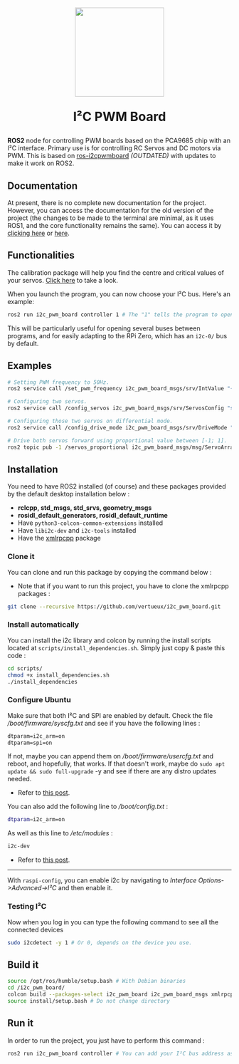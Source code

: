 <h1 align="center">
  <img src="docs/images/i2c-micro-controller.png" width="200px">
  <p align="center">
    I²C PWM Board
  </p>
</h1>

**ROS2** node for controlling PWM boards based on the PCA9685 chip with an I²C interface. Primary use is for controlling RC Servos and DC motors via PWM. This is based on [ros-i2cpwmboard](https://gitlab.com/bradanlane/ros-i2c_pwmboard) *(OUTDATED)* with updates to make it work on ROS2.

## Documentation

At present, there is no complete new documentation for the project. However, you can access the documentation for the old version of the project (the changes to be made to the terminal are minimal, as it uses ROS1, and the core functionality remains the same). You can access it by [clicking here](https://github.com/mentor-dyun/ros-i2cpwmboard/tree/master/doc) or [here](https://gitlab.com/fmrico/ros-i2cpwmboard/-/tree/master/doc).

## Functionalities

The calibration package will help you find the centre and critical values of your servos. [Click here](i2c_pwm_board_calibration/README.md) to take a look.

When you launch the program, you can now choose your I²C bus. Here's an example:

```bash
ros2 run i2c_pwm_board controller 1 # The "1" tells the program to open the i2c-1/ bus, but you can change it to your desired bus.
```

This will be particularly useful for opening several buses between programs, and for easily adapting to the RPi Zero, which has an `i2c-0/` bus by default.

## Examples

```bash
# Setting PWM frequency to 50Hz.
ros2 service call /set_pwm_frequency i2c_pwm_board_msgs/srv/IntValue "{value: 50}"

# Configuring two servos.
ros2 service call /config_servos i2c_pwm_board_msgs/srv/ServosConfig "servos: [{servo: 1, center: 333, range: 100, direction: -1},{servo: 2, center: 336, range: 108, direction: 1}]"

# Configuring those two servos on differential mode.
ros2 service call /config_drive_mode i2c_pwm_board_msgs/srv/DriveMode "{mode: differential, rpm: 56.0, radius: 0.0055, track: 0.015, scale: 1.0,servos: [{servo: 1, position: 1}, {servo: 2, position: 2}]}"

# Drive both servos forward using proportional value between [-1; 1].
ros2 topic pub -1 /servos_proportional i2c_pwm_board_msgs/msg/ServoArray "{servos:[{servo: 1, value: 0.40}, {servo: 2, value: 0.40}]}"
```

## Installation

You need to have ROS2 installed (of course) and these packages provided by the default desktop installation below : 

* **rclcpp, std_msgs, std_srvs, geometry_msgs**
* **rosidl_default_generators, rosidl_default_runtime**
* Have ```python3-colcon-common-extensions``` installed
* Have ```libi2c-dev``` and ```i2c-tools``` installed
* Have the [xmlrpcpp](https://github.com/bpwilcox/xmlrpcpp) package

### Clone it

You can clone and run this package by copying the command below :

* Note that if you want to run this project, you have to clone the xmlrpcpp packages :

```bash
git clone --recursive https://github.com/vertueux/i2c_pwm_board.git
```

### Install automatically

You can install the i2c library and colcon by running the install scripts located at `scripts/install_dependencies.sh`.
Simply just copy & paste this code :

```sh
cd scripts/
chmod +x install_dependencies.sh
./install_dependencies
```

### Configure Ubuntu

Make sure that both I²C and SPI are enabled by default. Check the file */boot/firmware/syscfg.txt* and see if you have the following lines :

```txt 
dtparam=i2c_arm=on
dtparam=spi=on
```

If not, maybe you can append them on */boot/firmware/usercfg.txt* and reboot, and hopefully, that works. If that doesn't work, maybe do `sudo apt update && sudo full-upgrade` -y and see if there are any distro updates needed.

* Refer to [this post](https://askubuntu.com/questions/1273700/enable-spi-and-i2c-on-ubuntu-20-04-raspberry-pi/1273900#1273900).

You can also add the following line to */boot/config.txt* :

```bash
dtparam=i2c_arm=on
```

As well as this line to */etc/modules* :

```bash
i2c-dev
```

* Refer to [this post](https://raspberrypi.stackexchange.com/questions/61905/enable-i2c-on-ubuntu-mate-raspberry-pi-3).

--- 
With `raspi-config`, you can enable i2c by navigating to *Interface Options->Advanced->I²C* and then enable it.

### Testing I²C

Now when you log in you can type the following command to see all the connected devices

```bash
sudo i2cdetect -y 1 # Or 0, depends on the device you use.
```

## Build it

```bash
source /opt/ros/humble/setup.bash # With Debian binaries 
cd /i2c_pwm_board/
colcon build --packages-select i2c_pwm_board i2c_pwm_board_msgs xmlrpcpp
source install/setup.bash # Do not change directory
```

## Run it

In order to run the project, you just have to perform this command :

```bash
ros2 run i2c_pwm_board controller # You can add your I²C bus address as a digit (like 1 to open i2c-1/).
```
